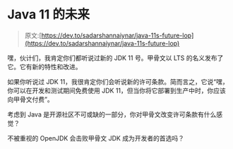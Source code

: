 # Java 11 的未来

> 原文:[https://dev.to/sadarshannaiynar/java-11s-future-lop](https://dev.to/sadarshannaiynar/java-11s-future-lop)

嘿，伙计们，我肯定你们都听说过新的 JDK 11 号。甲骨文以 LTS 的名义发布了它。它有新的特性和改进。

如果你听说过 JDK 11，我很肯定你们会听说新的许可条款。简而言之，它说“嘿，你可以在开发和测试期间免费使用 JDK 11，但当你将它部署到生产中时，你应该向甲骨文付费”。

考虑到 Java 是开源社区不可或缺的一部分，你对甲骨文改变许可条款有什么感觉？

不被重视的 OpenJDK 会击败甲骨文 JDK 成为开发者的首选吗？